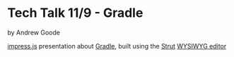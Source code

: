 Tech Talk 11/9 - Gradle
=========================
by Andrew Goode

[impress.js](https://github.com/bartaz/impress.js) presentation about [Gradle](http://gradle.org/),
built using the [Strut](https://github.com/tantaman/Strut) [WYSIWYG editor](http://tantaman.github.com/Strut/web-dist/index.html)